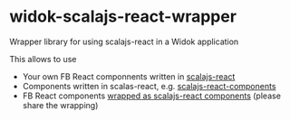 # widok-scalajs-react-wrapper
Wrapper library for using scalajs-react in a Widok application

This allows to use
  * Your own FB React componnents written in [scalajs-react](https://github.com/japgolly/scalajs-react)
  * Components written in scalas-react, e.g. [scalajs-react-components](https://github.com/chandu0101/scalajs-react-components)
  * FB React components [wrapped as scalajs-react components](https://github.com/chandu0101/scalajs-react-components/blob/master/doc/InteropWithThirdParty.md) (please share the wrapping)
  
